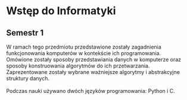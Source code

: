 # Wstęp do Informatyki
## Semestr 1
W ramach tego przedmiotu przedstawione zostały zagadnienia funkcjonowania komputerów w kontekście ich programowania.</br>
Omówione zostały sposoby przedstawiania danych w komputerze oraz sposoby konstruowania algorytmów do ich przetwarzania.</br>
Zaprezentowane zostały wybrane ważniejsze algorytmy i abstrakcyjne struktury danych.</br>
</br>
Podczas nauki używano dwóch języków programowania: Python i C.
